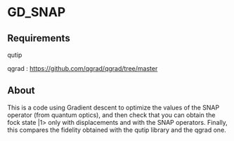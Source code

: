 # GD_SNAP

## Requirements

qutip 

qgrad :  https://github.com/qgrad/qgrad/tree/master

## About

This is a code using Gradient descent to optimize the values of the SNAP operator (from quantum optics), and then check that you can obtain the fock state |1> only with displacements and with the SNAP operators. Finally, this compares the fidelity obtained with the qutip library and the qgrad one. 
